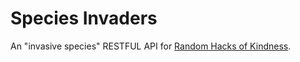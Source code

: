 Species Invaders
================

An "invasive species" RESTFUL API for [Random Hacks of Kindness](http://www.rhok.org/problems/invasive-species-identification).
